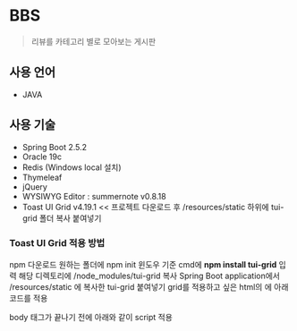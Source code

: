 # BBS
> 리뷰를 카테고리 별로 모아보는 게시판

## 사용 언어
  * JAVA
## 사용 기술
  * Spring Boot 2.5.2
  * Oracle 19c
  * Redis (Windows local 설치)
  * Thymeleaf
  * jQuery
  * WYSIWYG Editor : summernote v0.8.18
  * Toast UI Grid v4.19.1 << 프로젝트 다운로드 후 /resources/static 하위에 tui-grid 폴더 복사 붙여넣기

### Toast UI Grid 적용 방법
npm 다운로드
원하는 폴더에 npm init
윈도우 기준 cmd에 **npm install tui-grid** 입력
해당 디렉토리에 /node_modules/tui-grid 복사
Spring Boot application에서 /resources/static 에 복사한 tui-grid 붙여넣기
grid를 적용하고 싶은 html의 <head>에 아래 코드를 적용
 <link rel="stylesheet" href="/tui-grid/tui-grid.css">
body 태그가 끝나기 전에 아래와 같이 script 적용
 <script src="/tui-grid/tui-grid.js"></script>
